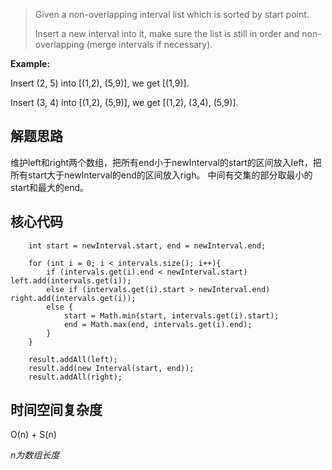> Given a non-overlapping interval list which is sorted by start point.
>
> Insert a new interval into it, make sure the list is still in order and non-overlapping (merge intervals if necessary).
>

**Example:** 

Insert (2, 5) into [(1,2), (5,9)], we get [(1,9)].

Insert (3, 4) into [(1,2), (5,9)], we get [(1,2), (3,4), (5,9)].

## 解题思路

维护left和right两个数组，把所有end小于newInterval的start的区间放入left，把所有start大于newInterval的end的区间放入righ。
中间有交集的部分取最小的start和最大的end。

## 核心代码

        int start = newInterval.start, end = newInterval.end;

        for (int i = 0; i < intervals.size(); i++){
            if (intervals.get(i).end < newInterval.start) left.add(intervals.get(i));
            else if (intervals.get(i).start > newInterval.end) right.add(intervals.get(i));
            else {
                start = Math.min(start, intervals.get(i).start);
                end = Math.max(end, intervals.get(i).end);
            }
        }
        
        result.addAll(left);
        result.add(new Interval(start, end));
        result.addAll(right);

## 时间空间复杂度

O(n) + S(n)

*n为数组长度*


